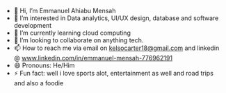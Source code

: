 - 👋 Hi, I’m Emmanuel Ahiabu Mensah
- 👀 I’m interested in Data analytics, UI/UX design, database and software development
- 🌱 I’m currently learning cloud computing
- 💞️ I’m looking to collaborate on anything tech.
- 📫 How to reach me via email on kelsocarter18@gmail.com and linkedin @ www.linkedin.com/in/emmanuel-mensah-776962191
- 😄 Pronouns: He/Him
- ⚡ Fun fact: well i love sports alot, entertainment as well and road trips and also a foodie

<!---
kelsogh/kelsogh is a ✨ special ✨ repository because its `README.md` (this file) appears on your GitHub profile.
You can click the Preview link to take a look at your changes.
--->

